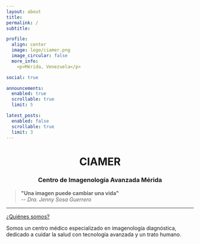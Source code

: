 ```yaml
---
layout: about
title: 
permalink: /
subtitle: 

profile:
  align: center
  image: logo/ciamer.png
  image_circular: false
  more_info: 
    <p>Mérida, Venezuela</p>

social: true

announcements:
  enabled: true
  scrollable: true
  limit: 5

latest_posts:
  enabled: false
  scrollable: true
  limit: 3
---
```


<div style="text-align: center;">
  <h1><strong>CIAMER</strong></h1>
  <h3>Centro de Imagenología Avanzada Mérida</h3>
</div>

> **"Una imagen puede cambiar una vida"**  
-- *Dra. Jenny Sosa Guerrero*

---

<a href='#'>¿Quiénes somos?</a>

Somos un centro médico especializado en imagenología diagnóstica, dedicado a cuidar la salud con tecnología avanzada y un trato humano.
